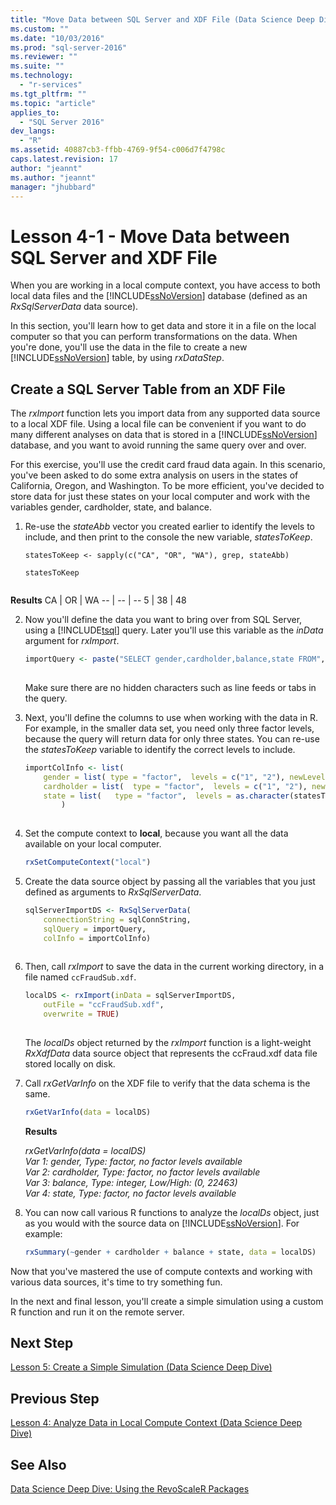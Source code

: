 ```yaml
---
title: "Move Data between SQL Server and XDF File (Data Science Deep Dive) | Microsoft Docs"
ms.custom: ""
ms.date: "10/03/2016"
ms.prod: "sql-server-2016"
ms.reviewer: ""
ms.suite: ""
ms.technology: 
  - "r-services"
ms.tgt_pltfrm: ""
ms.topic: "article"
applies_to: 
  - "SQL Server 2016"
dev_langs: 
  - "R"
ms.assetid: 40887cb3-ffbb-4769-9f54-c006d7f4798c
caps.latest.revision: 17
author: "jeannt"
ms.author: "jeannt"
manager: "jhubbard"
---
```

# Lesson 4-1 - Move Data between SQL Server and XDF File
When you are working in a local compute context, you have access to both local data files and the [!INCLUDE[ssNoVersion](../../includes/ssnoversion-md.md)] database (defined as an *RxSqlServerData* data source).  
  
In this section, you'll learn how to get data and store it in a file on the local computer so that you can perform transformations on the data. When you're done, you'll use the data in the file to create a new [!INCLUDE[ssNoVersion](../../includes/ssnoversion-md.md)] table, by using *rxDataStep*.  
  
## Create a SQL Server Table from an XDF File  

The *rxImport* function lets you import data from any supported data source to a local XDF file. Using a local file can be convenient if you want to do many different analyses on data that is stored in a [!INCLUDE[ssNoVersion](../../includes/ssnoversion-md.md)] database, and you want to avoid running the same query over and over.  
  
For this exercise, you'll use the credit card fraud data again. In this scenario, you've been asked to do some extra analysis on users in the states of California, Oregon, and Washington. To be more efficient, you've decided to store data for just these states on your local computer and work with the variables gender, cardholder, state, and balance.  
  
1.  Re-use the *stateAbb* vector you created earlier to identify the levels to include, and then print to the console the new variable, *statesToKeep*.  
  
    ```  
    statesToKeep <- sapply(c("CA", "OR", "WA"), grep, stateAbb)   
  
    statesToKeep  
  
    ```  
 **Results**
CA |  OR  | WA 
-- | -- | --
 5 |  38  | 48 
  
2.  Now you'll define the data you want to bring over from SQL Server, using a [!INCLUDE[tsql](../../includes/tsql-md.md)] query.  Later you'll use this variable as the *inData* argument for *rxImport*.  
  
    ```R  
    importQuery <- paste("SELECT gender,cardholder,balance,state FROM",  sqlFraudTable,  "WHERE (state = 5 OR state = 38 OR state = 48)")  
  
    ```  
  
    Make sure there are no hidden characters such as line feeds or tabs in the query.  
  
3.  Next, you'll define the columns to use when working with the data in R.  
  For example, in the smaller data set, you need only three factor levels, because the query will return data for only three states.  You can re-use the *statesToKeep* variable to identify the correct levels to include.  
  
    ```R  
    importColInfo <- list(   
        gender = list( type = "factor",  levels = c("1", "2"), newLevels = c("Male", "Female")),       
        cardholder = list(  type = "factor",  levels = c("1", "2"), newLevels = c("Principal", "Secondary")),     
        state = list(   type = "factor",  levels = as.character(statesToKeep), newLevels = names(statesToKeep))   
            )  
  
    ```  
  
4.  Set  the compute context to **local**, because you want all the data available on your local computer.  
  
    ```R  
    rxSetComputeContext("local")   
    ```  
  
5.  Create the data source object by passing all the variables that you just defined as arguments to *RxSqlServerData*.  
  
    ```R  
    sqlServerImportDS <- RxSqlServerData(  
        connectionString = sqlConnString,   
        sqlQuery = importQuery,   
        colInfo = importColInfo)  
  
    ```  
  
6.  Then, call *rxImport* to save the data in the current working directory, in a file named `ccFraudSub.xdf`.  
  
    ```R  
    localDS <- rxImport(inData = sqlServerImportDS,   
        outFile = "ccFraudSub.xdf",    
        overwrite = TRUE)  
  
    ```  
  
    The *localDs* object returned by the *rxImport* function is a light-weight *RxXdfData* data source object that represents the ccFraud.xdf data file stored locally on disk.  
  
7.  Call *rxGetVarInfo* on the XDF file to verify that the data schema is the same.  
  
    ```R  
    rxGetVarInfo(data = localDS)   
    ```  
    **Results**
    
    *rxGetVarInfo(data = localDS)*    
    *Var 1: gender, Type: factor, no factor levels available*    
    *Var 2: cardholder, Type: factor, no factor levels available*    
    *Var 3: balance, Type: integer, Low/High: (0, 22463)*    
    *Var 4: state, Type: factor, no factor levels available*
  
8.  You can now call various R functions to analyze the *localDs* object, just as you would with the source data on [!INCLUDE[ssNoVersion](../../includes/ssnoversion-md.md)]. For example:  
  
    ```R  
    rxSummary(~gender + cardholder + balance + state, data = localDS)    
    ```  
  
Now that you've mastered the use of compute contexts and working with various data sources, it's time to try something fun.  
  
In the next and final lesson, you'll create a simple simulation using a custom R function and run it on the remote server.  
  
## Next Step  
[Lesson 5: Create a Simple Simulation &#40;Data Science Deep Dive&#41;](../../advanced-analytics/r-services/lesson-5-create-a-simple-simulation-data-science-deep-dive.md)  
  
## Previous Step  
[Lesson 4: Analyze Data in Local Compute Context &#40;Data Science Deep Dive&#41;](../../advanced-analytics/r-services/lesson-4-analyze-data-in-local-compute-context-data-science-deep-dive.md)  
  
## See Also  
[Data Science Deep Dive: Using the RevoScaleR Packages](../../advanced-analytics/r-services/data-science-deep-dive-using-the-revoscaler-packages.md)  
  
  
  

